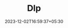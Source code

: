 ---
weight: 91
title: "Dlp"
description: ""
icon: "article"
date: "2023-12-02T16:59:37+05:30"
lastmod: "2023-12-02T16:59:37+05:30"
draft: true
toc: true
---